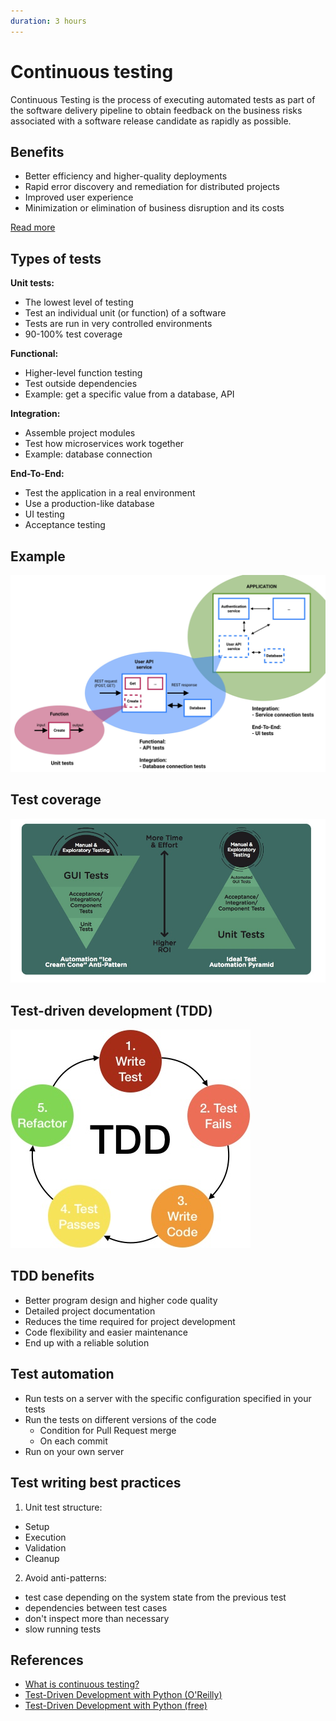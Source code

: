```yaml
---
duration: 3 hours
---
```


# Continuous testing

Continuous Testing is the process of executing automated tests as part of the software delivery pipeline to obtain feedback on the business risks associated with a software release candidate as rapidly as possible.

## Benefits

- Better efficiency and higher-quality deployments
- Rapid error discovery and remediation for distributed projects
- Improved user experience
- Minimization or elimination of business disruption and its costs

[Read more](https://www.ibm.com/cloud/learn/continuous-testing)

## Types of tests

**Unit tests:**

- The lowest level of testing
- Test an individual unit (or function) of a software
- Tests are run in very controlled environments
- 90-100% test coverage

**Functional:**

- Higher-level function testing
- Test outside dependencies
- Example: get a specific value from a database, API

**Integration:**

- Assemble project modules
- Test how microservices work together
- Example: database connection

**End-To-End:**

- Test the application in a real environment
- Use a production-like database
- UI testing
- Acceptance testing

## Example

![Testing example](image/testing.jpg)

## Test coverage

![Test coverage](image/test-pyramid.jpg)

## Test-driven development (TDD)

![TDD process](image/tdd.jpeg)

## TDD benefits

- Better program design and higher code quality
- Detailed project documentation
- Reduces the time required for project development
- Code flexibility and easier maintenance
- End up with a reliable solution

## Test automation

- Run tests on a server with the specific configuration specified in your tests
- Run the tests on different versions of the code
  - Condition for Pull Request merge
  - On each commit
- Run on your own server

## Test writing best practices

1. Unit test structure:
  - Setup
  - Execution
  - Validation
  - Cleanup

2. Avoid anti-patterns:
  - test case depending on the system state from the previous test
  - dependencies between test cases
  - don't inspect more than necessary
  - slow running tests

## References

- [What is continuous testing?](https://www.ibm.com/cloud/learn/continuous-testing)
- [Test-Driven Development with Python (O'Reilly)](https://learning.oreilly.com/library/view/test-driven-development-with/9781491958698/)
- [Test-Driven Development with Python (free)](http://www.obeythetestinggoat.com/pages/book.html#toc)
